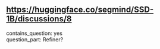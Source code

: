 ## https://huggingface.co/segmind/SSD-1B/discussions/8

contains_question: yes  
question_part: Refiner?